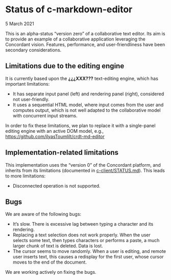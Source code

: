 # Status of c-markdown-editor

5 March 2021

This is an alpha-status “version zero” of a collaborative text editor.  Its aim is to provide an example of a collaborative application leveraging the Concordant vision. Features, performance, and user-friendliness have been secondary considerations.

## Limitations due to the editing engine

It is currently based upon the **¿¿¿XXX???** text-editing engine, which has important limitations:

-   It has separate input panel (left) and rendering panel (right), considered not user-friendly.
-   It uses a sequential HTML model, where input comes from the user and computes output, which is not well adapted to the collaborative model with concurrent input streams.

In order to fix these limitations, we plan to replace it with a single-panel editing engine with an active DOM model, e.g., https://github.com/ilyasToumlilt/crdt-md-editor

## Implementation-related limitations

This implementation uses the “version 0” of the Concordant platform, and inherits from its limitations (documented in [c-client/STATUS.md](https://github.com/concordant/c-client/blob/master/STATUS.md)).   This leads to more limitations:

-   Disconnected operation is not supported.

## Bugs

We are aware of the following bugs:

-   It’s slow. There is excessive lag between typing a character and its rendering.
-   Replacing a text selection does not work properly.  When the user selects some text, then types characters or performs a paste, a much larger chunk of text is deleted.  Data is lost.
-   The cursor seems to move randomly.  When a user is editing, and remote user inserts text, this causes a redisplay for the first user, whose cursor moves to the end of the document.

We are working actively on fixing the bugs.

